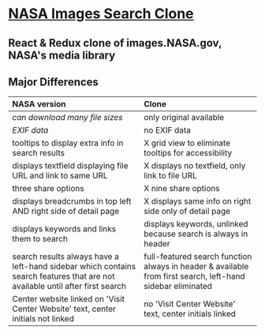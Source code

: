 # [NASA Images Search Clone](https://nasasearchclone.now.sh/)

## React & Redux clone of images.NASA.gov, NASA's media library

## Major Differences

| NASA version | Clone           |
| :------------- | :--------------- |
| *can download many file sizes*   | only original available      |
| *EXIF data* | no EXIF data |
| tooltips to display extra info in search results | X grid view to eliminate tooltips for accessibility |
| displays textfield displaying file URL and link to same URL | X displays no textfield, only link to file URL |
| three share options | X nine share options |
| displays breadcrumbs in top left AND right side of detail page | X displays same info on right side only of detail page |
| displays keywords and links them to search  | displays keywords, unlinked because search is always in header |
| search results always have a left-hand sidebar which contains search features that are not available until after first search | full-featured search function always in header & available from first search, left-hand sidebar eliminated |
| Center website linked on 'Visit Center Website' text, center initials not linked | no 'Visit Center Website' text, center initials linked |
